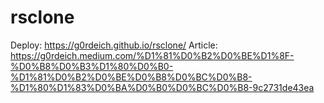 # rsclone
Deploy: https://g0rdeich.github.io/rsclone/
Article: https://g0rdeich.medium.com/%D1%81%D0%B2%D0%BE%D1%8F-%D0%B8%D0%B3%D1%80%D0%B0-%D1%81%D0%B2%D0%BE%D0%B8%D0%BC%D0%B8-%D1%80%D1%83%D0%BA%D0%B0%D0%BC%D0%B8-9c2731de43ea

